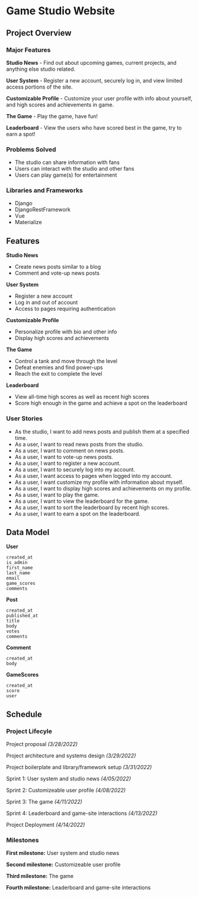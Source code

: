 # Game Studio Website

## Project Overview

### Major Features

**Studio News** - Find out about upcoming games, current projects, and anything else studio related.

**User System** - Register a new account, securely log in, and view limited access portions of the site.

**Customizable Profile** - Customize your user profile with info about yourself, and high scores and achievements in game.

**The Game** - Play the game, have fun!

**Leaderboard** - View the users who have scored best in the game, try to earn a spot!

### Problems Solved
- The studio can share information with fans
- Users can interact with the studio and other fans
- Users can play game(s) for entertainment

### Libraries and Frameworks
- Django
- DjangoRestFramework
- Vue
- Materialize

## Features
**Studio News**
- Create news posts similar to a blog
- Comment and vote-up news posts

**User System**
- Register a new account
- Log in and out of account
- Access to pages requiring authentication

**Customizable Profile**
- Personalize profile with bio and other info
- Display high scores and achievements

**The Game**
- Control a tank and move through the level
- Defeat enemies and find power-ups
- Reach the exit to complete the level

**Leaderboard**
- View all-time high scores as well as recent high scores
- Score high enough in the game and achieve a spot on the leaderboard

### User Stories
- As the studio, I want to add news posts and publish them at a specified time.
- As a user, I want to read news posts from the studio.
- As a user, I want to comment on news posts.
- As a user, I want to vote-up news posts.
- As a user, I want to register a new account.
- As a user, I want to securely log into my account.
- As a user, I want access to pages when logged into my account.
- As a user, I want customize my profile with information about myself.
- As a user, I want to display high scores and achievements on my profile.
- As a user, I want to play the game.
- As a user, I want to view the leaderboard for the game.
- As a user, I want to sort the leaderboard by recent high scores.
- As a user, I want to earn a spot on the leaderboard.

## Data Model

**User**

    created_at
    is_admin
    first_name
    last_name
    email
    game_scores
    comments

**Post**

    created_at
    published_at
    title
    body
    votes
    comments

**Comment**

    created_at
    body

**GameScores**

    created_at
    score
    user

## Schedule

### Project Lifecyle
Project proposal
*(3/28/2022)*

Project architecture and systems design
*(3/29/2022)*

Project boilerplate and library/framework setup
*(3/31/2022)*

Sprint 1: User system and studio news
*(4/05/2022)*

Sprint 2: Customizeable user profile
*(4/08/2022)*

Sprint 3: The game
*(4/11/2022)*

Sprint 4: Leaderboard and game-site interactions
*(4/13/2022)*

Project Deployment
*(4/14/2022)*

### Milestones

**First milestone:** User system and studio news

**Second milestone:** Customizeable user profile

**Third milestone:** The game

**Fourth milestone:** Leaderboard and game-site interactions
